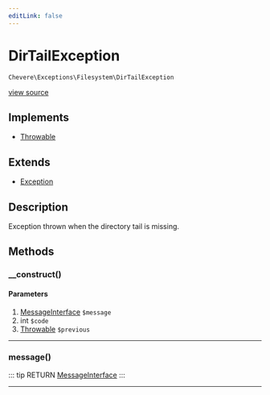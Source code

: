 ```yaml
---
editLink: false
---
```


# DirTailException

`Chevere\Exceptions\Filesystem\DirTailException`

[view source](https://github.com/chevere/chevere/blob/master/exceptions/Filesystem/DirTailException.php)

## Implements

- [Throwable](https://www.php.net/manual/class.throwable)

## Extends

- [Exception](../Core/Exception.md)

## Description

Exception thrown when the directory tail is missing.

## Methods

### __construct()

#### Parameters

1. [MessageInterface](../../Interfaces/Message/MessageInterface.md) `$message`
2. int `$code`
3. [Throwable](https://www.php.net/manual/class.throwable) `$previous`

---

### message()

::: tip RETURN
[MessageInterface](../../Interfaces/Message/MessageInterface.md)
:::

---
